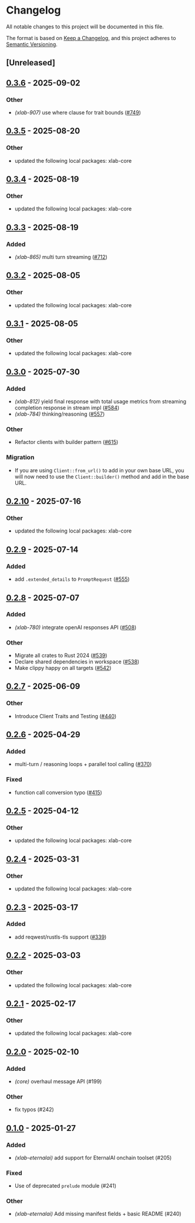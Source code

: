 # Changelog

All notable changes to this project will be documented in this file.

The format is based on [Keep a Changelog](https://keepachangelog.com/en/1.0.0/),
and this project adheres to [Semantic Versioning](https://semver.org/spec/v2.0.0.html).

## [Unreleased]

## [0.3.6](https://github.com/caojin0321/xlab/compare/xlab-eternalai-v0.3.5...xlab-eternalai-v0.3.6) - 2025-09-02

### Other

- *(xlab-907)* use where clause for trait bounds ([#749](https://github.com/caojin0321/xlab/pull/749))

## [0.3.5](https://github.com/caojin0321/xlab/compare/xlab-eternalai-v0.3.4...xlab-eternalai-v0.3.5) - 2025-08-20

### Other

- updated the following local packages: xlab-core

## [0.3.4](https://github.com/caojin0321/xlab/compare/xlab-eternalai-v0.3.3...xlab-eternalai-v0.3.4) - 2025-08-19

### Other

- updated the following local packages: xlab-core

## [0.3.3](https://github.com/caojin0321/xlab/compare/xlab-eternalai-v0.3.2...xlab-eternalai-v0.3.3) - 2025-08-19

### Added

- *(xlab-865)* multi turn streaming ([#712](https://github.com/caojin0321/xlab/pull/712))

## [0.3.2](https://github.com/caojin0321/xlab/compare/xlab-eternalai-v0.3.1...xlab-eternalai-v0.3.2) - 2025-08-05

### Other

- updated the following local packages: xlab-core

## [0.3.1](https://github.com/caojin0321/xlab/compare/xlab-eternalai-v0.3.0...xlab-eternalai-v0.3.1) - 2025-08-05

### Other

- updated the following local packages: xlab-core

## [0.3.0](https://github.com/caojin0321/xlab/compare/xlab-eternalai-v0.2.10...xlab-eternalai-v0.3.0) - 2025-07-30

### Added

- *(xlab-812)* yield final response with total usage metrics from streaming completion response in stream impl ([#584](https://github.com/caojin0321/xlab/pull/584))
- *(xlab-784)* thinking/reasoning ([#557](https://github.com/caojin0321/xlab/pull/557))

### Other

- Refactor clients with builder pattern ([#615](https://github.com/caojin0321/xlab/pull/615))

### Migration

- If you are using `Client::from_url()` to add in your own base URL, you will now need to use the `Client::builder()` method and add in the base URL.

## [0.2.10](https://github.com/caojin0321/xlab/compare/xlab-eternalai-v0.2.9...xlab-eternalai-v0.2.10) - 2025-07-16

### Other

- updated the following local packages: xlab-core

## [0.2.9](https://github.com/caojin0321/xlab/compare/xlab-eternalai-v0.2.8...xlab-eternalai-v0.2.9) - 2025-07-14

### Added

- add `.extended_details` to `PromptRequest` ([#555](https://github.com/caojin0321/xlab/pull/555))

## [0.2.8](https://github.com/caojin0321/xlab/compare/xlab-eternalai-v0.2.7...xlab-eternalai-v0.2.8) - 2025-07-07

### Added

- *(xlab-780)* integrate openAI responses API ([#508](https://github.com/caojin0321/xlab/pull/508))

### Other

- Migrate all crates to Rust 2024 ([#539](https://github.com/caojin0321/xlab/pull/539))
- Declare shared dependencies in workspace ([#538](https://github.com/caojin0321/xlab/pull/538))
- Make clippy happy on all targets ([#542](https://github.com/caojin0321/xlab/pull/542))

## [0.2.7](https://github.com/caojin0321/xlab/compare/xlab-eternalai-v0.2.6...xlab-eternalai-v0.2.7) - 2025-06-09

### Other

- Introduce Client Traits and Testing ([#440](https://github.com/caojin0321/xlab/pull/440))

## [0.2.6](https://github.com/caojin0321/xlab/compare/xlab-eternalai-v0.2.5...xlab-eternalai-v0.2.6) - 2025-04-29

### Added

- multi-turn / reasoning loops + parallel tool calling ([#370](https://github.com/caojin0321/xlab/pull/370))

### Fixed

- function call conversion typo ([#415](https://github.com/caojin0321/xlab/pull/415))

## [0.2.5](https://github.com/caojin0321/xlab/compare/xlab-eternalai-v0.2.4...xlab-eternalai-v0.2.5) - 2025-04-12

### Other

- updated the following local packages: xlab-core

## [0.2.4](https://github.com/caojin0321/xlab/compare/xlab-eternalai-v0.2.3...xlab-eternalai-v0.2.4) - 2025-03-31

### Other

- updated the following local packages: xlab-core

## [0.2.3](https://github.com/caojin0321/xlab/compare/xlab-eternalai-v0.2.2...xlab-eternalai-v0.2.3) - 2025-03-17

### Added

- add reqwest/rustls-tls support ([#339](https://github.com/caojin0321/xlab/pull/339))

## [0.2.2](https://github.com/caojin0321/xlab/compare/xlab-eternalai-v0.2.1...xlab-eternalai-v0.2.2) - 2025-03-03

### Other

- updated the following local packages: xlab-core

## [0.2.1](https://github.com/caojin0321/xlab/compare/xlab-eternalai-v0.2.0...xlab-eternalai-v0.2.1) - 2025-02-17

### Other

- updated the following local packages: xlab-core

## [0.2.0](https://github.com/caojin0321/xlab/compare/xlab-eternalai-v0.1.0...xlab-eternalai-v0.2.0) - 2025-02-10

### Added

- *(core)* overhaul message API (#199)

### Other

- fix typos (#242)

## [0.1.0](https://github.com/caojin0321/xlab/releases/tag/xlab-eternalai-v0.1.0) - 2025-01-27

### Added

- *(xlab-eternalai)* add support for EternalAI onchain toolset (#205)

### Fixed

- Use of deprecated `prelude` module (#241)

### Other

- *(xlab-eternalai)* Add missing manifest fields + basic README (#240)
